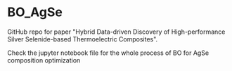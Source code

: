 # BO_AgSe
GitHub repo for paper "Hybrid Data-driven Discovery of High-performance Silver Selenide-based Thermoelectric Composites".


Check the jupyter notebook file for the whole process of BO for AgSe composition optimization
